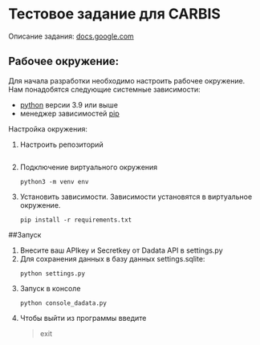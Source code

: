 # Тестовое задание для CARBIS
Описание задания: [docs.google.com](https://docs.google.com/document/d/1E_LMzWsoXW-BTZDzJ1p6w3ScKgIw5tfd7FHh-NKn1SA/edit#)

## Рабочее окружение:

Для начала разработки необходимо настроить рабочее окружение. Нам понадобятся следующие системные зависимости: 
- [python](https://www.python.org/downloads/) версии 3.9 или выше
- менеджер зависимостей [pip](https://pip.pypa.io/en/stable/installation/)

Настройка окружения:
1. Настроить репозиторий
    ```shell script
   ```
2. Подключение виртуального окружения
    ```shell script
    python3 -m venv env
    ```
3. Установить зависимости. Зависимости установятся в виртуальное окружение.
    ```shell script
   pip install -r requirements.txt   
    ```
##Запуск
1. Внесите ваш APIkey и Secretkey от Dadata API в settings.py
2. Для сохранения данных в базу данных settings.sqlite:
    ```shell script
    python settings.py
    ```
3. Запуск в консоле
   ```shell script
   python console_dadata.py
   ```
4. Чтобы выйти из программы введите
   >exit